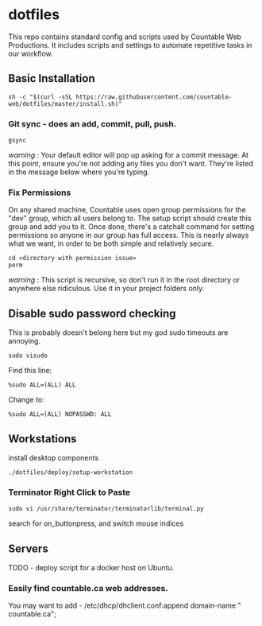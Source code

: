 # dotfiles

This repo contains standard config and scripts used by Countable Web Productions. It includes scripts and settings to automate repetitive tasks in our workflow.

## Basic Installation

```
sh -c "$(curl -sSL https://raw.githubusercontent.com/countable-web/dotfiles/master/install.sh)"
```

### Git sync - does an add, commit, pull, push.
```
gsync
```
_warning_ : Your default editor will pop up asking for a commit message. At this point, ensure you're not adding any files you don't want. They're listed in the message below where you're typing.

### Fix Permissions

On any shared machine, Countable uses open group permissions for the "dev" group, which all users belong to. The setup script should create this group and add you to it. Once done, there's a catchall command for setting permissions so anyone in our group has full access. This is nearly always what we want, in order to be both simple and relatively secure.
```
cd <directory with permission issue>
perm
```
_warning_ : This script is recursive, so don't run it in the root directory or anywhere else ridiculous. Use it in your project folders only.

## Disable sudo password checking
This is probably doesn't belong here but my god sudo timeouts are annoying.
```
sudo visudo
```

Find this line:
```
%sudo ALL=(ALL) ALL
```
Change to:
```
%sudo ALL=(ALL) NOPASSWD: ALL
```

## Workstations

install desktop components
```
./dotfiles/deploy/setup-workstation
```

### Terminator Right Click to Paste
```
sudo vi /usr/share/terminator/terminatorlib/terminal.py
```

search for on_buttonpress, and switch mouse indices

## Servers

TODO - deploy script for a docker host on Ubuntu.

### Easily find countable.ca web addresses.
You may want to add - /etc/dhcp/dhclient.conf:append domain-name " countable.ca";

